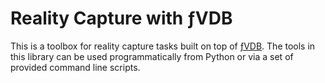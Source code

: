 # Reality Capture with ƒVDB

This is a toolbox for reality capture tasks built on top of [ƒVDB](https://github.com/openvdb/fvdb-core).
The tools in this library can be used programmatically from Python or via a set of provided command line scripts.
